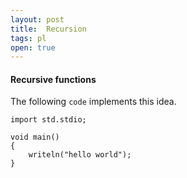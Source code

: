 ```yaml
---
layout: post
title:  Recursion
tags: pl
open: true
---
```


#### Recursive functions

The following `code` implements this idea.

```
import std.stdio;

void main()
{
    writeln("hello world");
}
